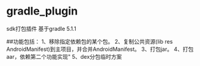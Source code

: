 # gradle_plugin

sdk打包插件
基于gradle 5.1.1

##功能包括：
1、移除指定依赖包的某个包。
2、复制公共资源(lib res AndroidManifest)到主项目，并合并AndroidManifest。
3、打包jar。
4、打包aar，依赖第二个功能实现"
5、dex分包临时方案
